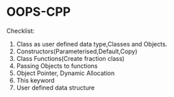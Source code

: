 # OOPS-CPP

Checklist:

1) Class as user defined data type,Classes and Objects.
2) Constructors(Parameterised,Default,Copy)
3) Class Functions(Create fraction class)
4) Passing Objects to functions
5) Object Pointer, Dynamic Allocation
6) This keyword
7) User defined data structure
